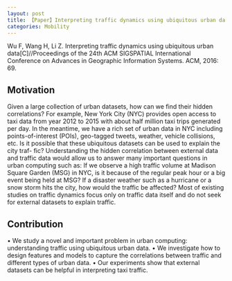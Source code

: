 ```yaml
---
layout: post
title: 【Paper】Interpreting traffic dynamics using ubiquitous urban data
categories: Mobility
---
```


Wu F, Wang H, Li Z. Interpreting traffic dynamics using ubiquitous urban data[C]//Proceedings of the 24th ACM SIGSPATIAL International Conference on Advances in Geographic Information Systems. ACM, 2016: 69.

## Motivation

Given a large collection of urban datasets, how can we find their hidden correlations? For example, New York City (NYC) provides open access to taxi data from year 2012 to 2015 with about half million taxi trips generated per day. In the meantime, we have a rich set of urban data in NYC including points-of-interest (POIs), geo-tagged tweets, weather, vehicle collisions, etc. Is it possible that these ubiquitous datasets can be used to explain the city traf- fic? Understanding the hidden correlation between external data and traffic data would allow us to answer many important questions in urban computing such as: If we observe a high traffic volume at Madison Square Garden (MSG) in NYC, is it because of the regular peak hour or a big event being held at MSG? If a disaster weather such as a hurricane or a snow storm hits the city, how would the traffic be affected? Most of existing studies on traffic dynamics focus only on traffic data itself and do not seek for external datasets to explain traffic. 

## Contribution

• We study a novel and important problem in urban computing: understanding traffic using ubiquitous urban data.
• We investigate how to design features and models to capture the correlations between traffic and different types of urban data.
• Our experiments show that external datasets can be helpful in interpreting taxi traffic.

